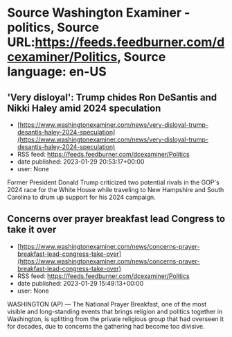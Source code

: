 # Source Washington Examiner - politics, Source URL:https://feeds.feedburner.com/dcexaminer/Politics, Source language: en-US

## 'Very disloyal': Trump chides Ron DeSantis and Nikki Haley amid 2024 speculation
 - [https://www.washingtonexaminer.com/news/very-disloyal-trump-desantis-haley-2024-speculation](https://www.washingtonexaminer.com/news/very-disloyal-trump-desantis-haley-2024-speculation)
 - RSS feed: https://feeds.feedburner.com/dcexaminer/Politics
 - date published: 2023-01-29 20:53:17+00:00
 - user: None

Former President Donald Trump criticized two potential rivals in the GOP's 2024 race for the White House while traveling to New Hampshire and South Carolina to drum up support for his 2024 campaign.

## Concerns over prayer breakfast lead Congress to take it over
 - [https://www.washingtonexaminer.com/news/concerns-prayer-breakfast-lead-congress-take-over](https://www.washingtonexaminer.com/news/concerns-prayer-breakfast-lead-congress-take-over)
 - RSS feed: https://feeds.feedburner.com/dcexaminer/Politics
 - date published: 2023-01-29 15:49:13+00:00
 - user: None

WASHINGTON (AP) — The National Prayer Breakfast, one of the most visible and long-standing events that brings religion and politics together in Washington, is splitting from the private religious group that had overseen it for decades, due to concerns the gathering had become too divisive.

